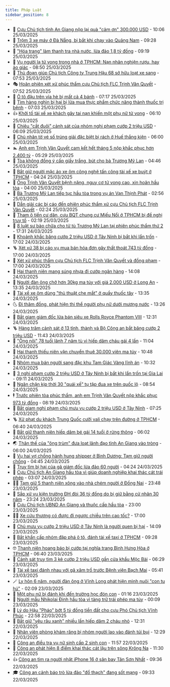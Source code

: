 ```yaml
---
title: Pháp Luật
sidebar_position: 8
---
```


<!-- dantri-phap-luat:START -->
- 🌊 [Cựu Chủ tịch tỉnh An Giang nộp lại quà &quot;cảm ơn&quot; 300.000 USD](https://dantri.com.vn/phap-luat/cuu-chu-tich-tinh-an-giang-nop-lai-qua-cam-on-300000-usd-20250325164403288.htm) - 10:06 25/03/2025
- 🐲 [Trộm 3 xe máy ở Đà Nẵng, bị bắt khi chạy vào Quảng Nam](https://dantri.com.vn/phap-luat/trom-3-xe-may-o-da-nang-bi-bat-khi-chay-vao-quang-nam-20250325160233274.htm) - 09:28 25/03/2025
- 🌁 [&quot;Hóa trang&quot; làm thanh tra nhà nước, lừa đảo 1,8 tỷ đồng](https://dantri.com.vn/phap-luat/hoa-trang-lam-thanh-tra-nha-nuoc-lua-dao-18-ty-dong-20250325150309753.htm) - 09:19 25/03/2025
- 🎃 [Vụ người lạ tử vong trong nhà ở TPHCM: Nạn nhân nghiện rượu, hay ảo giác](https://dantri.com.vn/phap-luat/vu-nguoi-la-tu-vong-trong-nha-o-tphcm-nan-nhan-nghien-ruou-hay-ao-giac-20250325153218521.htm) - 08:50 25/03/2025
- 🦅 [Thủ đoạn giúp Chủ tịch Công ty Trung Hậu 68 sở hữu loạt xe sang](https://dantri.com.vn/phap-luat/thu-doan-giup-chu-tich-cong-ty-trung-hau-68-so-huu-loat-xe-sang-20250325115925290.htm) - 07:53 25/03/2025
- 🎭 [Hoãn phiên xét xử phúc thẩm cựu Chủ tịch FLC Trịnh Văn Quyết](https://dantri.com.vn/phap-luat/hoan-phien-xet-xu-phuc-tham-cuu-chu-tich-flc-trinh-van-quyet-20250325141132120.htm) - 07:52 25/03/2025
- 🤗 [Ô tô đậu trên vỉa hè bị mất cả 4 bánh](https://dantri.com.vn/phap-luat/o-to-dau-tren-via-he-bi-mat-ca-4-banh-20250325123244280.htm) - 07:17 25/03/2025
- 🚀 [Tìm hàng nghìn bị hại bị lừa mua thực phẩm chức năng thành thuốc trị bệnh](https://dantri.com.vn/phap-luat/tim-hang-nghin-bi-hai-bi-lua-mua-thuc-pham-chuc-nang-thanh-thuoc-tri-benh-20250325134109780.htm) - 07:03 25/03/2025
- 👍 [Khởi tố tài xế xe khách gây tai nạn khiến một phụ nữ tử vong](https://dantri.com.vn/phap-luat/khoi-to-tai-xe-xe-khach-gay-tai-nan-khien-mot-phu-nu-tu-vong-20250325125432110.htm) - 06:10 25/03/2025
- 🧐 [Chiêu &quot;cắt đuôi&quot; cảnh sát của nhóm nghi phạm cướp 2 triệu USD](https://dantri.com.vn/phap-luat/chieu-cat-duoi-canh-sat-cua-nhom-nghi-pham-cuop-2-trieu-usd-20250324234745701.htm) - 06:09 25/03/2025
- 🫶 [Chủ nhân tờ vé số trúng giải đặc biệt bị rách ở Huế thắng kiện](https://dantri.com.vn/phap-luat/chu-nhan-to-ve-so-trung-giai-dac-biet-bi-rach-o-hue-thang-kien-20250325100852872.htm) - 06:00 25/03/2025
- 🏊 [Anh em Trịnh Văn Quyết cam kết hết tháng 5 nộp khắc phục hơn 2.400 tỷ](https://dantri.com.vn/phap-luat/anh-em-trinh-van-quyet-cam-ket-het-thang-5-nop-khac-phuc-hon-2400-ty-20250325121304176.htm) - 05:29 25/03/2025
- 🌋 [Tòa không đồng ý cấp giấy trắng, bút cho bà Trương Mỹ Lan](https://dantri.com.vn/phap-luat/toa-khong-dong-y-cap-giay-trang-but-cho-ba-truong-my-lan-20250325104053832.htm) - 04:46 25/03/2025
- 👹 [Bắt giữ người mặc áo xe ôm công nghệ tấn công tài xế xe buýt ở TPHCM](https://dantri.com.vn/phap-luat/bat-giu-nguoi-mac-ao-xe-om-cong-nghe-tan-cong-tai-xe-xe-buyt-o-tphcm-20250325111132930.htm) - 04:24 25/03/2025
- 🫣 [Ông Trịnh Văn Quyết bệnh nặng, nguy cơ tử vong cao, xin hoãn hầu tòa](https://dantri.com.vn/phap-luat/ong-trinh-van-quyet-benh-nang-nguy-co-tu-vong-cao-xin-hoan-hau-toa-20250325104715088.htm) - 04:00 25/03/2025
- 🎃 [Bà Trương Mỹ Lan tiếp tục hầu tòa trong vụ án Vạn Thịnh Phát](https://dantri.com.vn/phap-luat/ba-truong-my-lan-tiep-tuc-hau-toa-trong-vu-an-van-thinh-phat-20250325092438120.htm) - 02:56 25/03/2025
- 🌝 [Dẫn giải các bị cáo đến phiên phúc thẩm xử cựu Chủ tịch FLC Trịnh Văn Quyết](https://dantri.com.vn/phap-luat/dan-giai-cac-bi-cao-den-phien-phuc-tham-xu-cuu-chu-tich-flc-trinh-van-quyet-20250325091326864.htm) - 02:24 25/03/2025
- 🚀 [Tham ô tiền cư dân, cựu BQT chung cư Miếu Nổi ở TPHCM bị đề nghị truy tố](https://dantri.com.vn/phap-luat/tham-o-tien-cu-dan-cuu-bqt-chung-cu-mieu-noi-o-tphcm-bi-de-nghi-truy-to-20250324194224670.htm) - 02:19 25/03/2025
- 🥷 [8 luật sư bào chữa cho tử tù Trương Mỹ Lan tại phiên phúc thẩm thứ 2](https://dantri.com.vn/phap-luat/8-luat-su-bao-chua-cho-tu-tu-truong-my-lan-tai-phien-phuc-tham-thu-2-20250324190919279.htm) - 17:31 24/03/2025
- 👺 [Khoảnh khắc băng cướp 2 triệu USD ở Tây Ninh bị bắt khi lẩn trốn](https://dantri.com.vn/phap-luat/khoanh-khac-bang-cuop-2-trieu-usd-o-tay-ninh-bi-bat-khi-lan-tron-20250324195950188.htm) - 17:02 24/03/2025
- 🪜 [Xét xử 38 bị cáo vụ mua bán hóa đơn gây thất thoát 743 tỷ đồng](https://dantri.com.vn/phap-luat/xet-xu-38-bi-cao-vu-mua-ban-hoa-don-gay-that-thoat-743-ty-dong-20250324220727799.htm) - 17:00 24/03/2025
- 🦄 [Xét xử phúc thẩm cựu Chủ tịch FLC Trịnh Văn Quyết và đồng phạm](https://dantri.com.vn/phap-luat/xet-xu-phuc-tham-cuu-chu-tich-flc-trinh-van-quyet-va-dong-pham-20250324214649252.htm) - 17:00 24/03/2025
- 🦍 [Hai thanh niên mang súng nhựa đi cướp ngân hàng](https://dantri.com.vn/phap-luat/hai-thanh-nien-mang-sung-nhua-di-cuop-ngan-hang-20250324205739265.htm) - 14:08 24/03/2025
- 🌁 [Người đàn ông chở hơn 30kg ma túy với giá 2.000 USD ở Long An](https://dantri.com.vn/phap-luat/nguoi-dan-ong-cho-hon-30kg-ma-tuy-voi-gia-2000-usd-o-long-an-20250324172751207.htm) - 13:35 24/03/2025
- 💯 [Tài xế xe ôm dùng &quot;thủ thuật che mắt&quot; ở quầy thuốc tây](https://dantri.com.vn/phap-luat/tai-xe-xe-om-dung-thu-thuat-che-mat-o-quay-thuoc-tay-20250324201047949.htm) - 13:35 24/03/2025
- 🌜 [Đi thăm đồng, phát hiện thi thể người phụ nữ dưới mương nước](https://dantri.com.vn/phap-luat/di-tham-dong-phat-hien-thi-the-nguoi-phu-nu-duoi-muong-nuoc-20250324194114947.htm) - 13:26 24/03/2025
- 👹 [Bắt giam giám đốc lừa bán siêu xe Rolls Royce Phantom VIII](https://dantri.com.vn/phap-luat/bat-giam-giam-doc-lua-ban-sieu-xe-rolls-royce-phantom-viii-20250324181939211.htm) - 12:31 24/03/2025
- 🪜 [Hàng trăm cảnh sát ở 13 tỉnh, thành và Bộ Công an bắt băng cướp 2 triệu USD](https://dantri.com.vn/phap-luat/hang-tram-canh-sat-o-13-tinh-thanh-va-bo-cong-an-bat-bang-cuop-2-trieu-usd-20250324184052737.htm) - 11:43 24/03/2025
- 🦩 [&quot;Ông nội&quot; 78 tuổi lãnh 7 năm tù vì hiếp dâm cháu gái 4 lần](https://dantri.com.vn/phap-luat/ong-noi-78-tuoi-lanh-7-nam-tu-vi-hiep-dam-chau-gai-4-lan-20250324173903970.htm) - 11:04 24/03/2025
- 💂 [Hai thanh thiếu niên vận chuyển thuê 30.000 viên ma túy](https://dantri.com.vn/phap-luat/hai-thanh-thieu-nien-van-chuyen-thue-30000-vien-ma-tuy-20250324171953946.htm) - 10:48 24/03/2025
- 💃 [Nhóm mua bán người sang đặc khu Tam Giác Vàng lĩnh án](https://dantri.com.vn/phap-luat/nhom-mua-ban-nguoi-sang-dac-khu-tam-giac-vang-linh-an-20250324170425633.htm) - 10:32 24/03/2025
- 🧐 [3 nghi phạm cướp 2 triệu USD ở Tây Ninh bị bắt khi lẩn trốn tại Gia Lai](https://dantri.com.vn/phap-luat/3-nghi-pham-cuop-2-trieu-usd-o-tay-ninh-bi-bat-khi-lan-tron-tai-gia-lai-20250324155318030.htm) - 09:11 24/03/2025
- 🤗 [Ngăn chặn kịp thời 30 &quot;quái xế&quot; tụ tập đua xe trên quốc lộ](https://dantri.com.vn/phap-luat/ngan-chan-kip-thoi-30-quai-xe-tu-tap-dua-xe-tren-quoc-lo-20250324151550428.htm) - 08:54 24/03/2025
- 🕴 [Trước phiên tòa phúc thẩm, anh em Trịnh Văn Quyết nộp khắc phục 973 tỷ đồng](https://dantri.com.vn/phap-luat/truoc-phien-toa-phuc-tham-anh-em-trinh-van-quyet-nop-khac-phuc-973-ty-dong-20250324150909553.htm) - 08:19 24/03/2025
- 🐎 [Bắt giam nghi phạm chủ mưu vụ cướp 2 triệu USD ở Tây Ninh](https://dantri.com.vn/phap-luat/bat-giam-nghi-pham-chu-muu-vu-cuop-2-trieu-usd-o-tay-ninh-20250324141816772.htm) - 07:25 24/03/2025
- 🪜 [Xử phạt du khách Trung Quốc cưỡi vali chạy trên đường ở TPHCM](https://dantri.com.vn/phap-luat/xu-phat-du-khach-trung-quoc-cuoi-vali-chay-tren-duong-o-tphcm-20250324123825580.htm) - 06:40 24/03/2025
- 🤭 [Bắt giữ thanh niên hiếp dâm bé gái 14 tuổi ở rừng thông](https://dantri.com.vn/phap-luat/bat-giu-thanh-nien-hiep-dam-be-gai-14-tuoi-o-rung-thong-20250324125302778.htm) - 06:02 24/03/2025
- 🌏 [Thân thế của &quot;ông trùm&quot; đưa loạt lãnh đạo tỉnh An Giang vào tròng](https://dantri.com.vn/phap-luat/than-the-cua-ong-trum-dua-loat-lanh-dao-tinh-an-giang-vao-trong-20250324121633562.htm) - 06:00 24/03/2025
- 🎃 [Vụ hai vợ chồng hành hung shipper ở Bình Dương: Tạm giữ người chồng](https://dantri.com.vn/phap-luat/vu-hai-vo-chong-hanh-hung-shipper-o-binh-duong-tam-giu-nguoi-chong-20250324112450833.htm) - 04:45 24/03/2025
- 🗽 [Truy tìm bị hại của gã giám đốc lừa đảo 60 người](https://dantri.com.vn/phap-luat/truy-tim-bi-hai-cua-ga-giam-doc-lua-dao-60-nguoi-20250324101239067.htm) - 04:24 24/03/2025
- 🌁 [Cựu Chủ tịch An Giang hầu tòa vì giúp doanh nghiệp khai thác cát trái phép](https://dantri.com.vn/phap-luat/cuu-chu-tich-an-giang-hau-toa-vi-giup-doanh-nghiep-khai-thac-cat-trai-phep-20250324093130765.htm) - 03:07 24/03/2025
- 🧑‍💻 [Tạm giữ 5 thanh niên xông vào nhà chém người ở Đồng Nai](https://dantri.com.vn/phap-luat/tam-giu-5-thanh-nien-xong-vao-nha-chem-nguoi-o-dong-nai-20250323231733109.htm) - 23:48 23/03/2025
- 🌮 [Sắp xử vụ kiện trường ĐH đòi 36 tỷ đồng do bị giữ bằng cử nhân 30 năm](https://dantri.com.vn/phap-luat/sap-xu-vu-kien-truong-dh-doi-36-ty-dong-do-bi-giu-bang-cu-nhan-30-nam-20250323211520662.htm) - 23:24 23/03/2025
- 🤗 [Cựu Chủ tịch UBND An Giang và thuộc cấp hầu tòa](https://dantri.com.vn/phap-luat/cuu-chu-tich-ubnd-an-giang-va-thuoc-cap-hau-toa-20250323110236891.htm) - 23:00 23/03/2025
- 👨‍🏫 [Xe cứu thương có được đi ngược chiều trên cao tốc?](https://dantri.com.vn/phap-luat/xe-cuu-thuong-co-duoc-di-nguoc-chieu-tren-cao-toc-20250323210020009.htm) - 17:00 23/03/2025
- 🎉 [Chủ mưu vụ cướp 2 triệu USD ở Tây Ninh là người quen bị hại](https://dantri.com.vn/phap-luat/chu-muu-vu-cuop-2-trieu-usd-o-tay-ninh-la-nguoi-quen-bi-hai-20250323210207556.htm) - 14:09 23/03/2025
- 🤗 [Bắt khẩn cấp nhóm đập phá ô tô, đánh tài xế taxi ở TPHCM](https://dantri.com.vn/phap-luat/bat-khan-cap-nhom-dap-pha-o-to-danh-tai-xe-taxi-o-tphcm-20250323153602129.htm) - 09:28 23/03/2025
- 🤓 [Thanh niên hoang báo bị cướp tại nghĩa trang Bình Hưng Hòa ở TPHCM](https://dantri.com.vn/phap-luat/thanh-nien-hoang-bao-bi-cuop-tai-nghia-trang-binh-hung-hoa-o-tphcm-20250323132454156.htm) - 06:40 23/03/2025
- 👹 [Cảnh sát truy tìm 3 kẻ cướp 2 triệu USD gần cửa khẩu Mộc Bài](https://dantri.com.vn/phap-luat/canh-sat-truy-tim-3-ke-cuop-2-trieu-usd-gan-cua-khau-moc-bai-20250323131459350.htm) - 06:29 23/03/2025
- 🐘 [Tài xế taxi đánh nhau với gã xăm trổ trước Bệnh viện Bạch Mai](https://dantri.com.vn/phap-luat/tai-xe-taxi-danh-nhau-voi-ga-xam-tro-truoc-benh-vien-bach-mai-20250323115023471.htm) - 05:41 23/03/2025
- 🪄 [Ly hôn 6 năm, người đàn ông ở Vĩnh Long phát hiện mình nuôi &quot;con tu hú&quot;](https://dantri.com.vn/phap-luat/ly-hon-6-nam-nguoi-dan-ong-o-vinh-long-phat-hien-minh-nuoi-con-tu-hu-20250321125013533.htm) - 02:09 23/03/2025
- 💄 [Một phụ nữ bị đánh khi đến trường học đón con](https://dantri.com.vn/phap-luat/mot-phu-nu-bi-danh-khi-den-truong-hoc-don-con-20250323075642126.htm) - 01:16 23/03/2025
- 🐎 [Người mẫu Nhikolai Đinh hầu tòa vì tàng trữ trái phép ma túy](https://dantri.com.vn/phap-luat/nguoi-mau-nhikolai-dinh-hau-toa-vi-tang-tru-trai-phep-ma-tuy-20250321104912202.htm) - 00:09 23/03/2025
- 💯 [Lý do Hậu &quot;Pháo&quot; bớt 5 tỷ đồng tiền đất cho cựu Phó Chủ tịch Vĩnh Phúc](https://dantri.com.vn/phap-luat/ly-do-hau-phao-bot-5-ty-dong-tien-dat-cho-cuu-pho-chu-tich-vinh-phuc-20250322225759848.htm) - 22:58 22/03/2025
- 💯 [Bắt giữ &quot;yêu râu xanh&quot; nhiều lần hiếp dâm 2 cháu nhỏ](https://dantri.com.vn/phap-luat/bat-giu-yeu-rau-xanh-nhieu-lan-hiep-dam-2-chau-nho-20250322192014259.htm) - 12:31 22/03/2025
- 🌈 [Nhân viên phòng khám răng bị nhóm người lao vào đánh túi bụi](https://dantri.com.vn/phap-luat/nhan-vien-phong-kham-rang-bi-nhom-nguoi-lao-vao-danh-tui-bui-20250322185014344.htm) - 12:29 22/03/2025
- 🧠 [Công an điều tra vụ nữ sinh cấp 2 sinh con](https://dantri.com.vn/phap-luat/cong-an-dieu-tra-vu-nu-sinh-cap-2-sinh-con-20250322181253477.htm) - 11:57 22/03/2025
- 🌈 [Công an phát hiện 8 điểm khai thác cát lậu trên sông Krông Na](https://dantri.com.vn/phap-luat/cong-an-phat-hien-8-diem-khai-thac-cat-lau-tren-song-krong-na-20250322180127713.htm) - 11:30 22/03/2025
- 👍 [Công an tìm ra người nhặt iPhone 16 ở sân bay Tân Sơn Nhất](https://dantri.com.vn/phap-luat/cong-an-tim-ra-nguoi-nhat-iphone-16-o-san-bay-tan-son-nhat-20250322160118048.htm) - 09:36 22/03/2025
- 🎓 [Công an cảnh báo trò lừa đảo &quot;đổ thạch&quot; đang sốt mạng](https://dantri.com.vn/phap-luat/cong-an-canh-bao-tro-lua-dao-do-thach-dang-sot-mang-20250322161459890.htm) - 09:33 22/03/2025<!-- dantri-phap-luat:END -->
